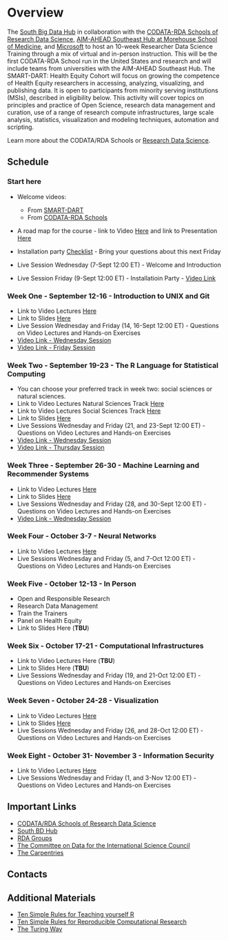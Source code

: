 # Overview

The [South Big Data Hub](https://southbigdatahub.org/) in collaboration with the [CODATA-RDA Schools of Research Data Science](https://www.datascienceschools.org/), [AIM-AHEAD Southeast Hub at Morehouse School of Medicine](https://aim-ahead.net/), and [Microsoft](https://www.microsoft.com/en-us/education?icid=CNavMSCOML0_Studentsandeducation) to host an 10-week Researcher Data Science Training through a mix of virtual and in-person instruction. This will be the first CODATA-RDA School run in the United States and research and will include teams from universities with the AIM-AHEAD Southeast Hub. The SMART-DART: Health Equity Cohort will focus on growing the competence of Health Equity researchers in accessing, analyzing, visualizing, and publishing data. It is open to participants from minority serving institutions (MSIs), described in eligibility below. This activity will cover topics on principles and practice of Open Science, research data management and curation, use of a range of research compute infrastructures, large scale analysis, statistics, visualization and modeling techniques, automation and scripting.

Learn more about the CODATA/RDA Schools or [Research Data Science](https://www.datascienceschools.org/). 

## Schedule

### Start here
   * Welcome videos:
   
       - From [SMART-DART](https://youtu.be/klMTfLyhUqM)
       - From [CODATA-RDA Schools](https://vimeo.com/743584505)
   * A road map for the course 
            - link to Video [Here](https://vimeo.com/744027623) and link to Presentation [Here](https://malfaro2.github.io/Atlanta2022/AuthorCarpentry.html#/title-slide) 
   * Installation party [Checklist](checklist.md) - Bring your questions about this next Friday
   * Live Session Wednesday (7-Sept 12:00 ET) - Welcome and Introduction
   * Live Session Friday (9-Sept 12:00 ET) - Installatioin Party - [Video Link](https://drive.google.com/file/d/1livzliF0Pua6z8K0WJTXUav1i46ADtB_/view?usp=sharing)
### Week One - September 12-16 - Introduction to UNIX and Git 
   * Link to Video Lectures [Here](week1.md)
   * Link to Slides [Here](presentations_week1)
   * Live Session Wednesday and Friday (14, 16-Sept 12:00 ET) - Questions on Video Lectures and Hands-on Exercises
   * [Video Link - Wednesday Session](https://drive.google.com/file/d/1hKqt3u7N-lNpFst-vkVLsNkQjpWVesWI/view?usp=sharing)
   * [Video Link - Friday Session](https://drive.google.com/file/d/1sit4DF5E4XUcTqVzZQEiBofcVO4k7sxR/view?usp=sharing)
### Week Two - September 19-23 - The R Language for Statistical Computing
   * You can choose your preferred track in week two: social sciences or natural sciences.
   * Link to Video Lectures Natural Sciences Track [Here](week2_NS.md)
   * Link to Video Lectures Social Sciences Track [Here](week2_SS.md)
   * Link to Slides [Here](presentations_week2)
   * Live Sessions Wednesday and Friday (21, and 23-Sept 12:00 ET) - Questions on Video Lectures and Hands-on Exercises
   * [Video Link - Wednesday Session](https://drive.google.com/file/d/1vohO8cg6MXTvKFO_CGRavKet2pDIY43N/view?usp=sharing)
   * [Video Link - Thursday Session](https://drive.google.com/file/d/1k0v84p8O8_QXmY3rbDm62L6em6CSJHZZ/view?usp=sharing)
### Week Three - September 26-30 - Machine Learning and Recommender Systems
   * Link to Video Lectures [Here](week3.md)
   * Link to Slides [Here](presentations_week3)
   * Live Sessions Wednesday and Friday (28, and 30-Sept 12:00 ET) - Questions on Video Lectures and Hands-on Exercises
   * [Video Link - Wednesday Session](https://drive.google.com/file/d/1dUs4l90G_jdF3iTPl1s0m-xmJ68lpQjr/view?usp=sharing)
### Week Four - October 3-7 - Neural Networks
   * Link to Video Lectures [Here](week4.md)
   * Live Sessions Wednesday and Friday (5, and 7-Oct 12:00 ET) - Questions on Video Lectures and Hands-on Exercises
### Week Five - October 12-13 - In Person
   * Open and Responsible Research
   * Research Data Management
   * Train the Trainers
   * Panel on Health Equity
   * Link to Slides Here (**TBU**)
### Week Six - October 17-21 - Computational Infrastructures
   * Link to Video Lectures Here (**TBU**)
   * Link to Slides Here (**TBU**)
   * Live Sessions Wednesday and Friday (19, and 21-Oct 12:00 ET) - Questions on Video Lectures and Hands-on Exercises
### Week Seven - October 24-28 - Visualization
   * Link to Video Lectures [Here](week7.md)
   * Link to Slides [Here](presentations_week7)
   * Live Sessions Wednesday and Friday (26, and 28-Oct 12:00 ET) - Questions on Video Lectures and Hands-on Exercises
### Week Eight - October 31- November 3 - Information Security
   * Link to Video Lectures [Here](week8.md)
   * Live Sessions Wednesday and Friday (1, and 3-Nov 12:00 ET) - Questions on Video Lectures and Hands-on Exercises

## Important Links

* [CODATA/RDA Schools of Research Data Science](https://www.datascienceschools.org/)
* [South BD Hub](https://southbigdatahub.org)
* [RDA Groups](https://www.rd-alliance.org/groups)
* [The Committee on Data for the International Science Council](https://www.codata.org)
* [The Carpentries](https://carpentries.org/)

## Contacts 

## Additional Materials

* [Ten Simple Rules for Teaching yourself R](https://journals.plos.org/ploscompbiol/article?id=10.1371/journal.pcbi.1010372)
* [Ten Simple Rules for Reproducible Computational Research](https://journals.plos.org/ploscompbiol/article?id=10.1371/journal.pcbi.1003285)
* [The Turing Way](https://the-turing-way.netlify.app/welcome)
